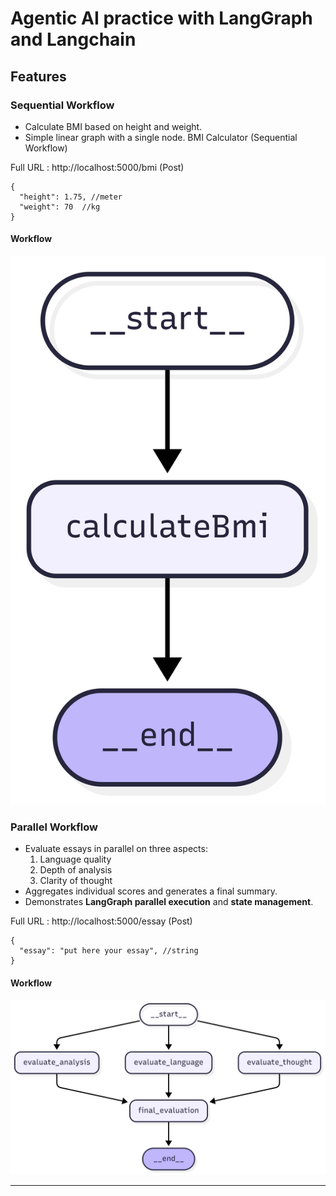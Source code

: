 # Agentic AI practice with LangGraph and Langchain


## Features

### Sequential Workflow
- Calculate BMI based on height and weight.  
- Simple linear graph with a single node. 
BMI Calculator (Sequential Workflow)

Full URL : http://localhost:5000/bmi (Post)
```
{
  "height": 1.75, //meter
  "weight": 70  //kg
}
```


#### Workflow
![BMI Graph](./src/assets/bmi.png)


### Parallel Workflow
- Evaluate essays in parallel on three aspects:
  1. Language quality  
  2. Depth of analysis  
  3. Clarity of thought  
- Aggregates individual scores and generates a final summary.  
- Demonstrates **LangGraph parallel execution** and **state management**.  

Full URL : http://localhost:5000/essay (Post)
```
{
  "essay": "put here your essay", //string
}
```

#### Workflow
![essay Graph](./src/assets/essay.png)


---

